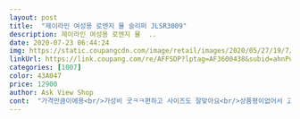 ```yaml
---
layout: post 
title:  "제이라인 여성용 로엔지 뮬 슬리퍼 JLSR3009" 
description: 제이라인 여성용 로엔지 뮬  ..
date: 2020-07-23 06:44:24 
img: https://static.coupangcdn.com/image/retail/images/2020/05/27/19/7/5cb767ac-ef62-48ec-8930-4af4c9d83c83.jpg 
linkUrl: https://link.coupang.com/re/AFFSDP?lptag=AF3600438&subid=ahnPublicAsk&pageKey=1649818244&itemId=2810920569&vendorItemId=70800470259&traceid=V0-113-9e8d6e3ad4a55eb0 
categories: [1007] 
color: 43A047 
price: 12900 
author: Ask View Shop 
cont:  "가격만큼이에용<br/>가성비 굿ㅋㅋ편하고 사이즈도 잘맞아요<br/>상품평이없어서 고민했는데<br/>일단 새벽배송이라 바로와서좋았구요<br/>" 
---
```

